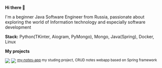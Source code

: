**Hi there 👋**

I'm a beginner Java Software Engineer from Russia, passionate about exploring the world of Information technology and especially software development

**Stack:** Python(TKinter, Aiogram, PyMongo), Mongo, Java(Spring), Docker, Linux

**My projects**

<img src="https://img.shields.io/badge/Java-orange"> <img src="https://img.shields.io/badge/Spring-white?logo=spring"> <sup> [my-notes-app](https://github.com/notakeith/my-notes-app)  my studing project, CRUD notes webapp based on Spring framework </sup>
